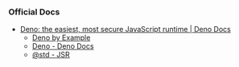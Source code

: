 ### Official Docs
- [Deno: the easiest, most secure JavaScript runtime | Deno Docs](https://docs.deno.com/)
	- [Deno by Example](https://docs.deno.com/examples/)
	- [Deno - Deno Docs](https://docs.deno.com/api/deno/)
	- [@std - JSR](https://jsr.io/@std)